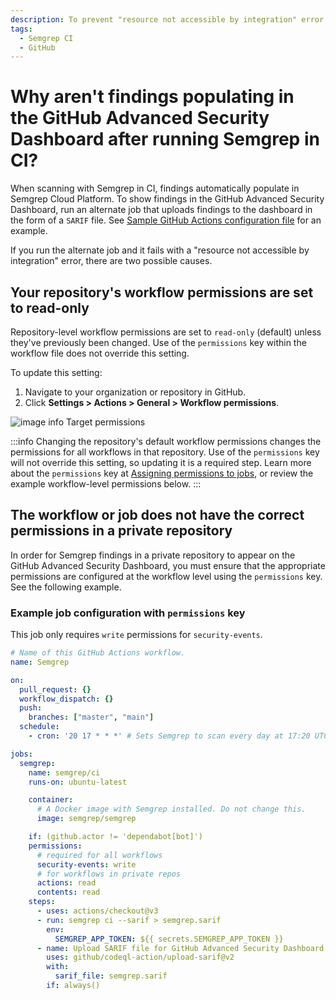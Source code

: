 ```yaml
---
description: To prevent "resource not accessible by integration" error when running job to upload findings to GitHub's Advanced Security Dashboard
tags:
  - Semgrep CI
  - GitHub
---
```


# Why aren't findings populating in the GitHub Advanced Security Dashboard after running Semgrep in CI?

When scanning with Semgrep in CI, findings automatically populate in Semgrep Cloud Platform. To show findings in the GitHub Advanced Security Dashboard, run an alternate job that uploads findings to the dashboard in the form of a `SARIF` file. See [Sample GitHub Actions configuration file](https://semgrep.dev/docs/semgrep-ci/sample-ci-configs/#sample-github-actions-configuration-file) for an example.

If you run the alternate job and it fails with a "resource not accessible by integration" error, there are two possible causes.

## Your repository's workflow permissions are set to read-only

Repository-level workflow permissions are set to `read-only` (default) unless they've previously been changed. Use of the `permissions` key within the workflow file does not override this setting.

To update this setting:
1. Navigate to your organization or repository in GitHub.
2. Click **Settings > Actions > General > Workflow permissions**.

![image info](/img/kb/github-default-workflow-permissions.png)
Target permissions

:::info 
Changing the repository's default workflow permissions changes the permissions for all workflows in that repository. Use of the `permissions` key will not override this setting, so updating it is a required step. Learn more about the `permissions` key at [Assigning permissions to jobs](https://docs.github.com/en/actions/using-jobs/assigning-permissions-to-jobs#setting-the-github_token-permissions-for-all-jobs-in-a-workflow), or review the example workflow-level permissions below.
:::

## The workflow or job does not have the correct permissions in a private repository

In order for Semgrep findings in a private repository to appear on the GitHub Advanced Security Dashboard, you must ensure that the appropriate permissions are configured at the workflow level using the `permissions` key. See the following example.

### Example job configuration with `permissions` key

This job only requires `write` permissions for `security-events`.

```yml
# Name of this GitHub Actions workflow.
name: Semgrep

on:
  pull_request: {}
  workflow_dispatch: {}
  push:
    branches: ["master", "main"]
  schedule:
    - cron: '20 17 * * *' # Sets Semgrep to scan every day at 17:20 UTC.

jobs:
  semgrep:
    name: semgrep/ci 
    runs-on: ubuntu-latest

    container:
      # A Docker image with Semgrep installed. Do not change this.
      image: semgrep/semgrep

    if: (github.actor != 'dependabot[bot]')
    permissions:
      # required for all workflows
      security-events: write
      # for workflows in private repos
      actions: read
      contents: read
    steps:
      - uses: actions/checkout@v3
      - run: semgrep ci --sarif > semgrep.sarif
        env:
          SEMGREP_APP_TOKEN: ${{ secrets.SEMGREP_APP_TOKEN }}
      - name: Upload SARIF file for GitHub Advanced Security Dashboard
        uses: github/codeql-action/upload-sarif@v2
        with:
          sarif_file: semgrep.sarif
        if: always()
```
